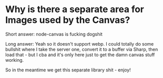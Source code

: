 # Why is there a separate area for Images used by the Canvas?

Short answer: node-canvas is fucking dogshit

Long answer: Yeah so it doesn't support webp. I could totally do some bullshit where I take the server one, convert it to a buffer via Sharp, then load that - but I cba and it's only here just to get the damn canvas stuff working.

So in the meantime we get this separate library shit - enjoy!